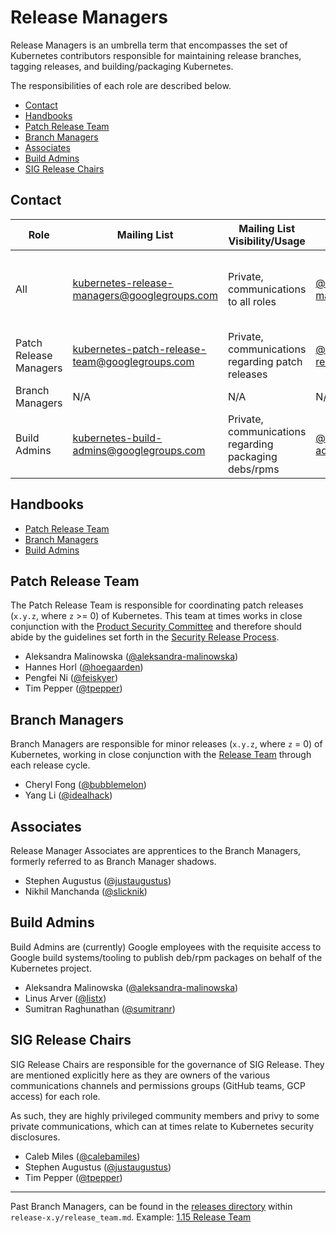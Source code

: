 # Release Managers <!-- omit in toc -->

Release Managers is an umbrella term that encompasses the set of Kubernetes contributors responsible for maintaining release branches, tagging releases, and building/packaging Kubernetes.

The responsibilities of each role are described below.

- [Contact](#Contact)
- [Handbooks](#Handbooks)
- [Patch Release Team](#Patch-Release-Team)
- [Branch Managers](#Branch-Managers)
- [Associates](#Associates)
- [Build Admins](#Build-Admins)
- [SIG Release Chairs](#SIG-Release-Chairs)

## Contact

| Role | Mailing List | Mailing List Visibility/Usage | GitHub | Slack |
|---|---|---|---|---|
| All | [kubernetes-release-managers@googlegroups.com](mailto:kubernetes-release-managers@googlegroups.com) | Private, communications to all roles | [@kubernetes/release-managers](https://github.com/orgs/kubernetes/teams/release-managers) | [#release-management](https://kubernetes.slack.com/messages/CJH2GBF7Y) (channel) / @release-managers (user group)
| Patch Release Managers | [kubernetes-patch-release-team@googlegroups.com](mailto:kubernetes-patch-release-team@googlegroups.com) | Private, communications regarding patch releases | [@kubernetes/patch-release-team](https://github.com/orgs/kubernetes/teams/patch-release-team) | [#release-private](https://kubernetes.slack.com/messages/GKEA5EL67) (**_private_** channel) |
| Branch Managers | N/A | N/A | N/A | N/A |
| Build Admins | [kubernetes-build-admins@googlegroups.com](mailto:kubernetes-patch-release-team@googlegroups.com) | Private, communications regarding packaging debs/rpms | [@kubernetes/build-admins](https://github.com/orgs/kubernetes/teams/build-admins) | N/A |


## Handbooks

- [Patch Release Team](/release-engineering/role-handbooks/patch-release-manager.md)
- [Branch Managers](/release-engineering/role-handbooks/branch-manager.md)
- [Build Admins](/release-engineering/packaging.md)


## Patch Release Team

The Patch Release Team is responsible for coordinating patch releases (`x.y.z`, where `z` >= 0) of Kubernetes. This team at times works in close conjunction with the [Product Security Committee](https://git.k8s.io/community/committee-product-security/README.md) and therefore should abide by the guidelines set forth in the [Security Release Process](https://git.k8s.io/security/security-release-process.md). 

- Aleksandra Malinowska ([@aleksandra-malinowska](https://github.com/aleksandra-malinowska))
- Hannes Horl ([@hoegaarden](https://github.com/hoegaarden))
- Pengfei Ni ([@feiskyer](https://github.com/feiskyer))
- Tim Pepper ([@tpepper](https://github.com/tpepper))


## Branch Managers

Branch Managers are responsible for minor releases (`x.y.z`, where `z` = 0) of Kubernetes, working in close conjunction with the [Release Team](/release-team/README.md) through each release cycle.

- Cheryl Fong ([@bubblemelon](https://github.com/bubblemelon))
- Yang Li ([@idealhack](https://github.com/idealhack))


## Associates

Release Manager Associates are apprentices to the Branch Managers, formerly referred to as Branch Manager shadows.

- Stephen Augustus ([@justaugustus](https://github.com/justaugustus))
- Nikhil Manchanda ([@slicknik](https://github.com/slicknik))


## Build Admins

Build Admins are (currently) Google employees with the requisite access to Google build systems/tooling to publish deb/rpm packages on behalf of the Kubernetes project.

- Aleksandra Malinowska ([@aleksandra-malinowska](https://github.com/aleksandra-malinowska))
- Linus Arver ([@listx](https://github.com/listx))
- Sumitran Raghunathan ([@sumitranr](https://github.com/sumitranr))


## SIG Release Chairs

SIG Release Chairs are responsible for the governance of SIG Release. They are mentioned explicitly here as they are owners of the various communications channels and permissions groups (GitHub teams, GCP access) for each role.

As such, they are highly privileged community members and privy to some private communications, which can at times relate to Kubernetes security disclosures.

- Caleb Miles ([@calebamiles](https://github.com/calebamiles))
- Stephen Augustus ([@justaugustus](https://github.com/justaugustus))
- Tim Pepper ([@tpepper](https://github.com/tpepper))


---

Past Branch Managers, can be found in the [releases directory](/releases) within `release-x.y/release_team.md`.
Example: [1.15 Release Team](/releases/release-1.15/release_team.md)

